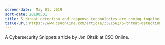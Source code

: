 ```yaml
---
screen-date:  May 01, 2019
sort-date: 20190501
title: 5 threat detection and response technologies are coming together
title-url: https://www.csoonline.com/article/3391562/5-threat-detection-and-response-technologies-are-coming-together.html
---
```


A Cybersecurity Snippets article by Jon Oltsik at CSO Online.